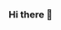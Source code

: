 ### Hi there 👋

<!--
**VukelicFilip/VukelicFilip** is a ✨ _special_ ✨ repository because its `README.md` (this file) appears on your GitHub profile.

Here are some ideas to get you started:

- 🔭 I’m currently working on ...
Test Test
- 🌱 I’m currently learning ...
Test Test
- 👯 I’m looking to collaborate on ...
Test Test
- 🤔 I’m looking for help with ...
Test Test
- 💬 Ask me about ...
Test Test
- 📫 How to reach me: ...
Test Test
- 😄 Pronouns: ...
Test Test
- ⚡ Fun fact: ...
Test Test
-->
